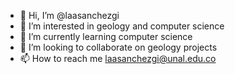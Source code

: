 - 👋 Hi, I’m @laasanchezgi
- 👀 I’m interested in geology and computer science
- 🌱 I’m currently learning computer science
- 💞️ I’m looking to collaborate on geology projects
- 📫 How to reach me laasanchezgi@unal.edu.co

<!---
laasanchezgi/laasanchezgi is a ✨ special ✨ repository because its `README.md` (this file) appears on your GitHub profile.
You can click the Preview link to take a look at your changes.
--->

